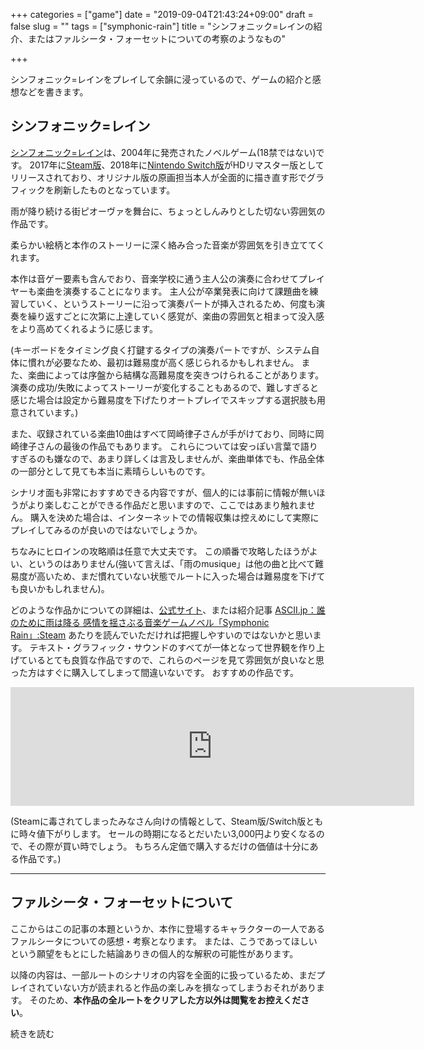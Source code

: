 +++
categories = ["game"]
date = "2019-09-04T21:43:24+09:00"
draft = false
slug = ""
tags = ["symphonic-rain"]
title = "シンフォニック=レインの紹介、またはファルシータ・フォーセットについての考察のようなもの"

+++

シンフォニック=レインをプレイして余韻に浸っているので、ゲームの紹介と感想などを書きます。

<!--more-->

## シンフォニック=レイン
[シンフォニック=レイン](https://www.kogado.com/sw/contents/kuroneko/sr2017/ja/)は、2004年に発売されたノベルゲーム(18禁ではない)です。
2017年に[Steam版](https://store.steampowered.com/app/629650/Symphonic_Rain/)、2018年に[Nintendo Switch版](https://ec.nintendo.com/JP/ja/titles/70010000015356)がHDリマスター版としてリリースされており、オリジナル版の原画担当本人が全面的に描き直す形でグラフィックを刷新したものとなっています。

雨が降り続ける街ピオーヴァを舞台に、ちょっとしんみりとした切ない雰囲気の作品です。

柔らかい絵柄と本作のストーリーに深く絡み合った音楽が雰囲気を引き立ててくれます。

本作は音ゲー要素も含んでおり、音楽学校に通う主人公の演奏に合わせてプレイヤーも楽曲を演奏することになります。
主人公が卒業発表に向けて課題曲を練習していく、というストーリーに沿って演奏パートが挿入されるため、何度も演奏を繰り返すごとに次第に上達していく感覚が、楽曲の雰囲気と相まって没入感をより高めてくれるように感じます。

(キーボードをタイミング良く打鍵するタイプの演奏パートですが、システム自体に慣れが必要なため、最初は難易度が高く感じられるかもしれません。
また、楽曲によっては序盤から結構な高難易度を突きつけられることがあります。
演奏の成功/失敗によってストーリーが変化することもあるので、難しすぎると感じた場合は設定から難易度を下げたりオートプレイでスキップする選択肢も用意されています。)

また、収録されている楽曲10曲はすべて岡崎律子さんが手がけており、同時に岡崎律子さんの最後の作品でもあります。
これらについては安っぽい言葉で語りすぎるのも嫌なので、あまり詳しくは言及しませんが、楽曲単体でも、作品全体の一部分として見ても本当に素晴らしいものです。

シナリオ面も非常におすすめできる内容ですが、個人的には事前に情報が無いほうがより楽しむことができる作品だと思いますので、ここではあまり触れません。
購入を決めた場合は、インターネットでの情報収集は控えめにして実際にプレイしてみるのが良いのではないでしょうか。

ちなみにヒロインの攻略順は任意で大丈夫です。
この順番で攻略したほうがよい、というのはありません(強いて言えば、「雨のmusique」は他の曲と比べて難易度が高いため、まだ慣れていない状態でルートに入った場合は難易度を下げても良いかもしれません)。

どのような作品かについての詳細は、[公式サイト](https://www.kogado.com/sw/contents/kuroneko/sr2017/ja/)、または紹介記事 [ASCII.jp：誰のために雨は降る 感情を揺さぶる音楽ゲームノベル「Symphonic Rain」:Steam](https://ascii.jp/elem/000/001/544/1544812/) あたりを読んでいただければ把握しやすいのではないかと思います。
テキスト・グラフィック・サウンドのすべてが一体となって世界観を作り上げているとても良質な作品ですので、これらのページを見て雰囲気が良いなと思った方はすぐに購入してしまって間違いないです。
おすすめの作品です。

<iframe src="https://store.steampowered.com/widget/629650/" frameborder="0" width="646" height="190"></iframe>


(Steamに毒されてしまったみなさん向けの情報として、Steam版/Switch版ともに時々値下がりします。
セールの時期になるとだいたい3,000円より安くなるので、その際が買い時でしょう。
もちろん定価で購入するだけの価値は十分にある作品です。)

---

## ファルシータ・フォーセットについて
ここからはこの記事の本題というか、本作に登場するキャラクターの一人であるファルシータについての感想・考察となります。
または、こうであってほしいという願望をもとにした結論ありきの個人的な解釈の可能性があります。

以降の内容は、一部ルートのシナリオの内容を全面的に扱っているため、まだプレイされていない方が読まれると作品の楽しみを損なってしまうおそれがあります。
そのため、**本作品の全ルートをクリアした方以外は閲覧をお控えください**。

<script>
    function show(){
        document.getElementById("ff").style.display="";
        document.getElementById("show_button").style.display="none";
    }
    document.addEventListener("DOMContentLoaded", ()=>{
        const span_more = document.querySelector("#more");
        const button = document.createElement("button");
        button.id = "show_button";
        button.textContent = span_more.textContent;
        span_more.textContent = "";
        span_more.appendChild(button);
        button.addEventListener("click", show);
    });
</script>

<span id="more">続きを読む</span>

<section id="ff" style="display:none">

## 時系列
まずはファルの行動に注目しながら時系列を追っていきます。

### シナリオ開始前～開始直後
夏の定期演奏でクリスのフォルテールを聴き、気に入ったと言って早速コーデル先生と接触します。
その後の行動はは本編開始時の11/28まで描写されていませんが、3ヶ月ぶりにコーデル先生を訪ねた際、既にアーシノとある程度の交流を持っていることが示唆されています(プレリュード03)。
本人曰く「忙しかった」とのことですが、実際クリスとの接触を図るまでに期間が空きすぎているような印象もあります。
もしくは、アーシノから情報を聞き出すことでクリスがパートナーを見つけそうな気配がないことを察知していたため、外堀を埋めることを優先したのかもしれません。
(「色々な人と音を合わせてからパートナーを決める」ということも言っていますが、これは特にアーシノに向けては都合の良い言い訳として使えるでしょう。本編開始前に他の候補と練習をしたかどうかは分かりませんが、クリスとの接触後はスケジュール的にクリス以外と練習をする時間はほぼないはずです)

初週はいよいよチェナーコロでクリスに話しかけ、傘まで用意して接近を図ります。
その翌々日にはトルティニタに詰め寄られますが(al fineルート)、クリスの前でなければなりふり構わず初対面の相手にも敵意を剥き出しにするトルタに対して、ファルは完全に躱しきった上に新しい情報源として目をつけ、「パートナーになったら話を聞かせてくれませんか」と約束を取り付けます。
それどころか、トルタはファルの振る舞いに感化され、クリスが他の誰かを選ぶのならその人にすべてを話し、自分は役目を降りたほうが良いのかもしれないとまで思い始めます。
全方位敵なしの圧倒的な強さはさすがといったところですね。
ところでal fineルートではクリスとファルの接触は水曜日ですが、クリスの動き次第ではコーデル先生を訪問した月曜日(28日)のうちに早速クリスを捕まえていることになります。
なかなかの行動力です。

### パートナー決定まで
一度音を合わせて相性が悪くないことを確認したのもあってか、誘導を駆使したり強引に誘いをかけたり、あたかもその強引さを反省しているかのようなそぶりを見せつけたりしてパートナーに選ばれるよう働きかけていきます。
ところでクリスのパートナーになればトルタから話を聞くという約束をしていたはずですが、パートナーとして確定する当日には既にクリスの恋人であるアリエッタの存在をトルタから「無理に聞き出して」います。
もはやパートナーとして選ばれることは確実と踏んでいたのでしょうか(この時点では当日朝にファルを選ばずに共通エンド行きの選択肢が残っています)。

#### (ファルルート以外に入った場合)
トルタルートではフォルテール科の発表日に発表をしていないため、少なくともフォルテール科の3年生とはパートナーを組んでいないことがわかります。ソロかもしれませんし、リセルシアは1年生のためパートナーとして組むことも可能でしょう。
なおアーシノは発表後にファルに待ちぼうけを食らわされた描写があります。
もはや何の利用価値もなくなった(むしろ卒業演奏までは何か利用する価値があったのか？)ということでしょう。

リセルートでは、クリスと組めそうにないことを把握すると鮮やかに身を引きますが、クリスの返答次第では「プロになったときはよろしく」と将来的に利用できるよう貸しを作っておく周到さです。

### パートナー決定後
ナターレ後、ファルとクリスはそれぞれに思い悩み悲しむような出来事を経験し、そしてその感情が演奏に魅力を与えることに気付いていきます。

1/11にクリスとトルタがファルとアーシノに鉢合わせしますが、途端にアーシノとトルタの様子がおかしくなります。
アーシノは年末にクリスとファルが二人でいる際に会っていましたが、この時ファルは常に敬語で話していました。
この日はクリスに対しては崩れた口調で話し、アーシノには敬語で話しています。
ファルがアーシノに気を持たせつつ都合よく利用し続けていた、ということが示唆されますが、アーシノはこの距離感を見せつけられることでファルに対して疑念を抱き、またトルタは(昼間にクリスの話を聞き、自分の役割を終えてファルに託すことを受け入れつつあるようでしたが)、ファルとアーシノの関係が続いていること、それに加えてこのアーシノの様子から、不穏なものを感じ取らずにはいられなかったというところでしょうか。
ファルとしては、クリスとの関係性が非常に良好に推移しており、アーシノにフォルテール奏者としての利用価値は見出していないことから、この段階で必要であればアーシノを切り捨てる選択はいつでもできる状況であったと考えられます。

そしてアリエッタとファルの二人に対する気持ちの揺れ動きから、悲しみと降雨量とフォルテールの音の深みを増していったクリスですが、卒業演奏3日前にして開き直り、自身のファルへの好意を認めて受け入れ、一転して現状に満足するようになります。
クリスがほかの結末を辿ったときに、もしかしたらコーデル先生がトルタに語ったかもしれない(al fineルート)言葉のように、「彼が幸せを感じれば感じるほど、その音に魅力がなくなって」しまいます。

1/18の夜、ファルはクリスの変化の理由に気付いてクリスに幸せかどうか尋ね、クリスはそれを肯定します。
翌日、ファルはクリスとの練習後にアーシノと会い、指定した時間に自宅を訪れるよう誘導します。
(ファルがクリスに部屋で待つように指示して鍵を渡す場面以降の声色が、感情を殺している感じがあって好きです)
20時15分、窓の外を見ながら(来訪者が自室に近付いてくるのを確認しながら)タイミングを合わせて話し始め、最も効果的かつ最大限にアーシノを傷つける様子をクリスに対して演出します。

以降の展開はクリスの選択に委ねられ、複数のエンディングに分岐します。

### エンディング
#### バッドエンド(演奏失敗)
あれだけ練習を重ねた曲の演奏に失敗するという事態は、ファルが言うように、クリスが当てつけとして故意に手を抜かなければ起きるものではありません。
突然の裏切りにさまざまな感情が渦巻いていたとしても、自身の演奏を汚してそれに応えることはクリスにはできないとファルは考えたことでしょう。

この結末に至るということは、その思惑が外れたことになります。
ファルにとっては完全な敗北であり、プロへの道も大きく回り道をしなけければならなくなるかもしれません。
一方で、このような結果になる可能性は相当に低いとはいえ、ファルが検討していないはずはありません。
彼女の計算高さからして、この演奏で失敗してもプロへの道が完全に閉ざされることはありえませんし、彼女はこの結末を受け入れなければならないリスクも当然引き受けた上で行動を起こしたに違いありません。

#### バッドエンド(可もなく不可もなく)
裏切りを受け、それでもクリスの感情は激しく昂ることなく、ただ演奏をこなす結末です。
ファルのプロへの道は近づきもせず、かといって遠ざかりもしないでしょう。
ファルとしては思惑が外れた形ですが、卒業演奏前日の時点で既にクリスの音はファルにとって全く価値を感じさせないものになっていたでしょうから、結果として何もしないよりも悪い形の結末ではない、と彼女は思うのではないでしょうか。

#### バッドエンド(演奏成功)
個人的には、ある意味最も「納得のいく」結末であるように感じます。
卒業演奏は成功し、ファルは夢の実現に大きく近づきます。
ファルの裏切りに失望したクリスは彼女のもとを去りますが、それは彼女の言うように「幸せな」選択であったといえるでしょう。

最後の演奏でファルの感情がクリスに流れ込んだとき、そこに迷いはありませんでした。
しかしそれは、クリスを徹底的に利用しようと決めたために迷いがなくなった、というだけとは思えません。
全ての選択をクリスに委ねた上で、彼がどちらを選んでも受け入れるだけの覚悟がゆえの迷いのなさではないでしょうか。
それこそが夢のために進み続けることのできるファルの強さであるともいえます。

#### グッドエンド
それでもクリスはファルと共にゆくことを選択し、彼女にとっての至上の価値であり続けることを望みますが、皮肉にも、クリスがこの選択に至ることで、彼はファルにとっての価値を失います。
ファルとの未来を受け入れるという心象の変化は、卒業演奏直前で彼の音楽が魅力を失くしたのと同じ構図であり、すぐにクリスの演奏はファルが望むに足るものには遠く及ばなくなるでしょう。
そして、それでもクリスを片翼として共に高みを目指すことを決めたファルが行うべきことは、再びクリスを、今度は二度と止むことのない雨の中へと突き落とすこと以外にありません。

## ファルシータの迷い
> ひとつの夢のため  
> あきらめなきゃならないこと  
> たとえば　今　それが恋だとしたら　迷う  
> 居場所はどこだろう　私の役割はなに？  
> ずっとずっと思ってた  
> そして　みつけた気がしたの

<small>出典： 岡崎律子『メロディー』</small>

仮にファルが最初から最後までただクリスを利用しようとしか思っていなかったのであれば、クリスを裏切り、傷つけ、失望させ、深い悲しみを与えることこそが卒業演奏を成功に導くためにとるべき行動です。
これはフォルテールの音に魅力を取り戻すにとどまらず、より大きな成功を得るチャンスでもあります。
発表前日の段階でクリスの音が魅力を失っていることを考慮して各エンディングの結末を振り返ってみると、ほとんどの結末でファルがプロに近付くために得るものこそあれ、失うものは少ないことがわかります。
クリスもファルも音楽に対しては常に真摯であったため、クリスが演奏の手を抜くことは考え難く、裏目に出る公算も低いと考えられます。

よって他者を利用するためだけの存在として捉え、誰も信じず誰にも感謝することのないファルシータ・フォーセットは、何の迷いもなくクリスを裏切ることを選択するでしょう。
しかし、この夢のために恋をあきらめようとして迷う彼女の姿がそこにはあります。

## 本当の自分
> 手をつないで歩いたり  
> さむいね　うなずいたり  
> わけあうと幸せね  
> どうして今まで気づかずに
>
> Look at me　Listen to me　アタシヲアイシテ  
> だれも知らない心　見抜いてくれたら…

<small>出典： 岡崎律子『雨のmusique』</small>

最初は、彼女にとっての他の大勢の人間と同じように、クリスはファルにとって利用するためだけの存在でした。
しかし、クリスに接近し、彼に気に入られようと振る舞ううちに、ファル自身もまたクリスに対して好意を持ってしまいます。

もっとも、クリスの音に惹かれてしまった時点で、遅かれ早かれ、ファルはそこにパートナーとしての利用価値以上のものを感じずにはいられなかったのかもしれません。
本作では、音楽性と人間性が類似するという趣旨の描写が幾度か登場します。
ファルがクリスの奏でる悲しみの音に惹かれた以上、人間的な部分でも惹かれずにはいられなかったはずです。
クリスが(敢えて人間的な部分とは分けて語りつつも)言うように、音楽的に惹かれてしまっているから仕方ないのです。

クリスとの関わりの中で、「少しだけやさしい気持ち」になれることを感じたファル。
一方で、ファルはそれまでの人生で磨き上げてきた処世術によって、ごく自然に「クリスにとってのファル」を演じることができてしまいます。

クリスが見ている「真面目で、優しくて、一生懸命」なファルと、他人を利用するだけの存在とみなし、必要なら傷つけることも厭わない本当の自分とのギャップ。
クリスとの関係を幸せに思いながらも、それはただ演じているだけの自分でしかないと感じるもどかしさ。
本当の自分を知ってほしいけれど、酷い人間だと知られてしまったら今までの関係を保てないかもしれないという不安。

彼女もまた、葛藤を抱えていました。

## ファルシータの選択
とはいえ、クリスが悲しみの音色を持ち続けている限りにおいては、クリスを手に入れることとクリスの音を手に入れることの間に違いはありませんでした。
これらを両立させられないことに気付いてしまったとき、ファルはクリスよりも先に、物語の結末に決定的な影響を及ぼす選択を迫られます。

ファルに初めて芽生えた感情である、恋に恋するかのような純粋な気持ちと、彼女がこれまでの人生の全てを捧げてきた夢。
彼女にとって、夢のために進み続けることを諦めるという選択はありません。
それは何もなかった頃の自分に逆戻りすることに等しく、彼女の生き方の否定であるというばかりか、彼女にとって前に進み続けることこそが、それまでの人生で踏みつけてきた人たちに対する責務、あるいは贖罪でもあるからです。

誰よりも努力し、前に進み続けることでしか生きられない彼女が、先に進むために彼女自身の想いを捨てなければならない。
選ぶことのできるはずのない、あまりにも残酷な選択。あるいは、これは彼女にとっての報いなのか。

ファルがクリスを裏切ったとき、本当は彼女の中で答えなんて出ていなかったのかもしれません。
それでも、もう後戻りのできないところまで来てしまっていました。

## 「本当の自分」
> ここでならば言える  
> 今まで言えなかったことや  
> 胸の内さえも　口をついて出るメロディー  
> やがて　覚悟が芽ばえていた  
> この夢のためならば　他を捨ててかまわない

<small>出典： 岡崎律子『メロディー』</small>


アーシノを見せしめのように傷つけ、私はこれほどまでに酷い人間なのだと言い張りながらも受容を求めるファル。
その姿はまるで、アリエッタとして見せてきた側面も受け入れてほしいと願うトルティニタの裏返しのようでもあります。

確かに彼女は、クリスの前での自分の振る舞いに葛藤を抱えていました。
しかし、「そのまま隠せれば良かったんだけど、隠せなかった」と言っているように、夢と恋のどちらかを選ぶことが避けて通れない状況に陥らなければ、必ずしもファルが酷い人間であるところを見せつける必要はなく、また彼女自身もそれを積極的に望んではいなかったように思われます。

ファルが孤児院を訪れたとき、そこで何があったかは語られていませんが、それはファルが「悲しみ、思い悩む」ようなことであったと示唆されています。
孤児院には二度と戻りたくないと嫌悪感をあらわにし、グラーヴェもリセルシアも嫌っていると言った彼女が、本当にただ酷い人間だったというのであれば、利用する対象しかいないはずのそこで何を思い悩むことがあったというのでしょうか。

悪いことと知っていながらルールを破る、そんな一面をファルが冗談めかして明かした際、それはより長く練習を続けていたいという本心ではないかとクリスは返しています。
彼女の根底にあるのは歌を追い求める姿であり、それは偽善的な振る舞いでも、その裏返しとしての露悪的な振る舞いでもない。
酷い人間としてのファルは彼女の一面でこそあれ、それだけが彼女の本来の姿と言い切れるものではないのではないか。
そうであるとすれば、このクリスの返答はファルにとって救いとなり得るものであったかもしれません。

しかし、そんな救いも、彼女は否定してしまいます。
「本当の自分」は酷い人間で、つまりクリスの前での振る舞いは単なる演技で、**そのとき感じた幸せも、「本当の自分」ではない**。
「本当の自分」はクリスの**フォルテールの音が**好きで、そしてクリスを**<em>愛して</em>**いる。
そう自分に言い聞かせながら。

本当の自分を知ったうえで、それでも好きだと言って欲しい。

「本当の自分」を知ってもらえばクリスは失望し、悲しみを感じるに違いない。
自分のことを嫌いになるかもしれない。
それでも好きでいてほしいという本心の吐露か。
否。
それは、夢のために全てを捨て、泣きそうになりながら自身の恋さえも否定してしまう、ファルの悲痛な叫びではないでしょうか。

もはや、ファルの想いが報われることは二度とありません。
クリスが彼女を受け入れ、共に歩むと決めたとしても、もはや捨て去った恋心にその気持ちが届くことはないでしょう。
既に彼女は自ら抱いた感情を捨て、かわりに愛という言葉で塗り潰してしまったのだから。

自分の隠していた一面を知り、それでも好きだと言ってくれる、ファルが本当に待ち望んでいたはずのクリスの気持ちさえも。
前に進み続ける覚悟を決めた彼女は、自分の夢のために利用し尽くすでしょう。

実のところ、ファルシータエンドにおいてクリスがファルを受け入れた後、互いに相手のことを「好きだ」と言うことは一度もありません。
このエンディングでファルとクリスは、「側にいる」「愛している」という言葉を使うだけです。
一方で、それよりも前に「愛している」という言葉が使われるのは一度きりです。
その場面を思い出してみてください。
果たして、この「愛」とは二人の間でどのような意味を持つ言葉なのでしょうか。

## メロディー
> つめたいと思うでしょう  
> 振り向かない私を　だけど  
> 時には　どちらかを選ぶこと　避けて通れない  
> 皮肉なもの　そして  
> 抱えてるカナシミこそが　奏でるメロディー  
> それは　とても力を持つ  
> さよなら　ありがとう  
> 言えなかった言葉たちを  
> 奏でましょう  
> 君のその背中に　祈りを込めて

<small>出典： 岡崎律子『メロディー』</small>

この箇所の歌詞は、演奏成功後にクリスに拒まれた結末を歌っているように思えます。
先程も書きましたが、個人的にはこのバッドエンドが一番しっくりくるような気がしています。

コーデル先生がトルタに語ったかもしれない(al fineルート)言葉では、クリスは「幸せを感じれば感じるほど、その音に魅力がなくなって」いくと言われていますが、しかしこうも言われています。
「幸せの先にも、きっと素晴らしい音はあるはずだ。例え今の地位、彼の魅力となっている音を失ったとしても」と。

さまざまな感情が音楽に魅力を与えるのであれば、幸せに思う気持ちもまた音に魅力を与えるかもしれない。
ファルがその考えに行き着いたかどうかはわかりません。
皮肉なことに、ファルはクリスの悲しみが奏でる音にこそ惹かれてしまっていました。
夢のためにクリスを利用すると決めたとき、ファルにはクリスを幸せから遠ざける以外の手段を持てなかったのです。

もしくは、夢よりも恋を選び、その先で幸せに満ちた音色を奏でるファルとクリス。
そのような未来絵図に、自分自身の存在を彼女はどうしても描き出すことができなかったのかもしれません。
それは、これまでの彼女の人生を、誰かを傷つけてでも進み続けてきた道筋を否定することでしか辿り着くことができない場所だったから。

ところで、クリスが側にいて利用価値を持ち続ける限りにおいてはファルは彼を利用せずにはいられませんが、クリスがファルのもとを去るならば、もはや彼はファルにとって価値のある人間ではありません。
逆に言えば、もうファルはクリスを利用しなくて良いことになります。

「誰にも感謝しない」と言い放った彼女がそんなクリスを想い祈ることができる結末は、彼女の行く先に微かな希望を感じさせるものではないでしょうか。

## おわりに
ファルシータ・フォーセットは、歌うことが好きで、歌を歌って生きるという夢のためにあらゆる努力を惜しみません。
才能にも恵まれていて、頭がよく計画性も実行力も兼ね備え、努力を惜しまないどころか手段も選ばないし、その行動の全てが自らの夢の実現のために捧げられている、そんな少女です。
彼女は人と人は利用しあうだけの存在だと語り、誰にも感謝せず、時に誰かを裏切り傷つけることも厭わず、ただ夢のためだけに生きてきました。

彼女がクリスと出会い、彼の音に惹かれ、そして、彼自身に惹かれ、…やがて夢と恋のどちらか片方だけを選ばなければならなくなったとき、彼女はついに恋を選ぶことができませんでした。

いつか報われていたかもしれない未来も、初めて抱いたやさしい感情さえも捨て去ることができる強さと、それでも傷つかずにはいられない弱さを持った彼女に。

去っていくクリスの背中に感謝の祈りを奏でる彼女に。

少しだけ、涙を流しましょう。
</section>
